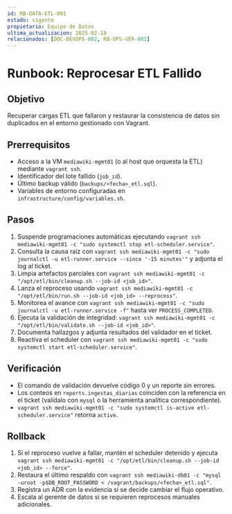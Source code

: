 ```yaml
---
id: RB-DATA-ETL-001
estado: vigente
propietario: Equipo de Datos
ultima_actualizacion: 2025-02-18
relacionados: [DOC-DEVOPS-002, RB-OPS-VER-001]
---
```

# Runbook: Reprocesar ETL Fallido

## Objetivo
Recuperar cargas ETL que fallaron y restaurar la consistencia de datos sin duplicados en el entorno gestionado con Vagrant.

## Prerrequisitos
- Acceso a la VM `mediawiki-mgmt01` (o al host que orquesta la ETL) mediante `vagrant ssh`.
- Identificador del lote fallido (`job_id`).
- Último backup válido (`backups/<fecha>_etl.sql`).
- Variables de entorno configuradas en `infrastructure/config/variables.sh`.

## Pasos
1. Suspende programaciones automáticas ejecutando `vagrant ssh mediawiki-mgmt01 -c "sudo systemctl stop etl-scheduler.service"`.
2. Consulta la causa raíz con `vagrant ssh mediawiki-mgmt01 -c "sudo journalctl -u etl-runner.service --since '-15 minutes'"` y adjunta el log al ticket.
3. Limpia artefactos parciales con `vagrant ssh mediawiki-mgmt01 -c "/opt/etl/bin/cleanup.sh --job-id <job_id>"`.
4. Lanza el reproceso usando `vagrant ssh mediawiki-mgmt01 -c "/opt/etl/bin/run.sh --job-id <job_id> --reprocess"`.
5. Monitorea el avance con `vagrant ssh mediawiki-mgmt01 -c "sudo journalctl -u etl-runner.service -f"` hasta ver `PROCESS_COMPLETED`.
6. Ejecuta la validación de integridad: `vagrant ssh mediawiki-mgmt01 -c "/opt/etl/bin/validate.sh --job-id <job_id>"`.
7. Documenta hallazgos y adjunta resultados del validador en el ticket.
8. Reactiva el scheduler con `vagrant ssh mediawiki-mgmt01 -c "sudo systemctl start etl-scheduler.service"`.

## Verificación
- El comando de validación devuelve código 0 y un reporte sin errores.
- Los conteos en `reports.ingestas_diarias` coinciden con la referencia en el ticket (valídalo con `mysql` o la herramienta analítica correspondiente).
- `vagrant ssh mediawiki-mgmt01 -c "sudo systemctl is-active etl-scheduler.service"` retorna `active`.

## Rollback
1. Si el reproceso vuelve a fallar, mantén el scheduler detenido y ejecuta `vagrant ssh mediawiki-mgmt01 -c "/opt/etl/bin/cleanup.sh --job-id <job_id> --force"`.
2. Restaura el último respaldo con `vagrant ssh mediawiki-db01 -c "mysql -uroot -p$DB_ROOT_PASSWORD < /vagrant/backups/<fecha>_etl.sql"`.
3. Registra un ADR con la evidencia si se decide cambiar el flujo operativo.
4. Escala al gerente de datos si se requieren reprocesos manuales adicionales.
